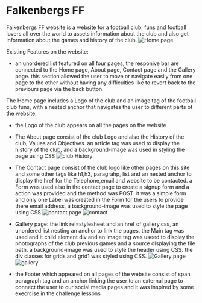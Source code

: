 
# Falkenbergs FF
Falkenbergs FF website is a website for a football club, funs and football lovers all over the world 
to assets information about the club and also get information about the games and history of the club.
![Home page](https://user-images.githubusercontent.com/122939682/227772330-e2ee4003-9ecb-4b89-a606-ca053da9b8be.png)


Existing Features on the website:

* an unordered list featured on all four pages, the responive bar are connected to the Home page, About
page, Contact page and the Gallery page.
this section allowed the user to move or navigate easily from one page to the other without having any difficulties
like to revert back to the previours page via the back button.

The Home page includes a Logo of the club and an image tag of the football club funs, with a nested anchor that
navigates the user to different parts of the website.
* the Logo of the club appears on all the pages on the website 

* The About page consist of the club Logo and also the History of the club, Values and Objectives.
an article tag was used to display the history of the club, and a background-image was used in styling
the page using CSS
![club History](https://user-images.githubusercontent.com/122939682/227772441-7faaa15a-a1d3-49f9-a3fb-44150c9ccbe0.png)

* The Contact page consist of the club logo like other pages on this site and some other tags like h1,h3, paragrahp, 
list and an nested anchor to display the href for the Telephone,email and website to be contacted.
a Form was used also in the contact page to create a signup form and a action was provided and the method was POST.
it was a simple form and only one Label was created in the Form for the users to provide there email address,
a background-image was used to style the page using CSS
![contact page](https://user-images.githubusercontent.com/122939682/227772514-0feb694f-39b6-4ce1-9f66-89b8e0cd09e1.png)
![contact](https://user-images.githubusercontent.com/122939682/227772860-1ee0b1b4-7930-43fc-ae38-4c0c9e251c76.png)


* Gallery page: the link rel=stylesheet and an href of gallery.css, an unordered list nesting an anchor to
link the pages. 
the Main tag was used and it child element div and an image tag was useed to display the photographs of the club
previous games and a source displaying the file path.
a background-image was used to style the header using CSS.
the div classes for grids and grid1 was styled using CSS.
![Gallery page](https://user-images.githubusercontent.com/122939682/227772733-63383662-cde5-4579-9f60-1d7691f479cb.png)
![gallery](https://user-images.githubusercontent.com/122939682/227772744-573f853f-c459-4ff0-83d2-bcd75959e9d9.png)


* the Footer which appeared on all pages of the website consist of span, paragraph tag 
and an anchor linking the user to an external page to connect the user to our social media pages
and it was inspired by some execrcise in the challenge lessons


